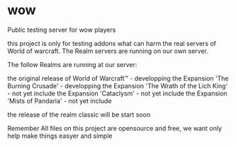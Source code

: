 wow
===

Public testing server for wow players

this project is only for testing addons what can harm the real servers of World of warcraft.
The Realm servers are running on our own server.

The follow Realms are running at our server:

the original release of World of Warcraft™ - developping
the Expansion 'The Burning Crusade' - developping
the Expansion 'The Wrath of the Lich King' - not yet include
the Expansion 'Cataclysm' - not yet include 
the Expansion 'Mists of Pandaria' - not yet include 

the release of the realm classic will be start soon

Remember All files on this project are opensource and free, we want only help make things easyer and simple


